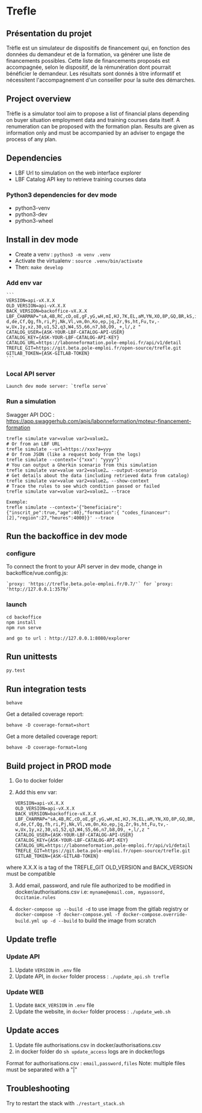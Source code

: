 # Trefle

## Présentation du projet

  Trèfle est un simulateur de dispositifs de financement qui, en fonction des données du demandeur et de la formation, va générer une liste de financements possibles.
  Cette liste de financements proposés est accompagnée, selon le dispositif, de la rémunération dont pourrait bénéficier le demandeur. Les résultats sont donnés à titre informatif et nécessitent l'accompagnement d'un conseiller pour la suite des démarches.

## Project overview

  Trèfle is a simulator tool aim to propose a list of financial plans depending on buyer situation employment data and training courses data itself. A renumeration can be proposed with the formation plan. Results are given as information only and must be accompanied by an adviser to engage the process of any plan.

## Dependencies

- LBF Url to simulation on the web interface explorer
- LBF Catalog API key to retrieve training courses data

### Python3 dependencies for dev mode

- python3-venv
- python3-dev
- python3-wheel

## Install in dev mode

- Create a venv : `python3 -m venv .venv`
- Activate the virtualenv : `source .venv/bin/activate`
- Then: `make develop`

### Add env var

    ```
    VERSION=api-vX.X.X
    OLD_VERSION=api-vX.X.X
    BACK_VERSION=backoffice-vX.X.X
    LBF_CHARMAP="sA,4B,RC,cD,oE,gF,yG,wH,mI,HJ,7K,EL,aM,YN,XO,8P,GQ,BR,kS,iT,IU,AV,TW,DX,pY,JZ,2a,Lb,Mc, d,de,Cf,Qg,fh,ri,Pj,Nk,Vl,vm,0n,Ko,ep,jq,Zr,9s,ht,Fu,tv,-w,Ux,1y,xz,30,u1,52,q3,W4,S5,66,n7,b8,O9,_+,l/,z "
    CATALOG_USER={ASK-YOUR-LBF-CATALOG-API-USER}
    CATALOG_KEY={ASK-YOUR-LBF-CATALOG-API-KEY}
    CATALOG_URL=https://labonneformation.pole-emploi.fr/api/v1/detail
    TREFLE_GIT=https://git.beta.pole-emploi.fr/open-source/trefle.git
    GITLAB_TOKEN={ASK-GITLAB-TOKEN}
    ```
### Local API server

    Launch dev mode server: `trefle serve`


### Run a simulation

  Swagger API DOC : https://app.swaggerhub.com/apis/labonneformation/moteur-financement-formation

    trefle simulate var=value var2=value2…
    # Or from an LBF URL
    trefle simulate --url=https://xxx?a=yyy
    # Or from JSON (like a request body from the logs)
    trefle simulate --context='{"xxx": "yyyy"}'
    # You can output a Gherkin scenario from this simulation
    trefle simulate var=value var2=value2… --output-scenario
    # Get details about the data (including retrieved data from catalog)
    trefle simulate var=value var2=value2… --show-context
    # Trace the rules to see which condition passed or failed
    trefle simulate var=value var2=value2… --trace

    Exemple:
    trefle simulate --context='{"beneficiaire":{"inscrit_pe":true,"age":40},"formation":{ "codes_financeur":[2],"region":27,"heures":4000}}' --trace

## Run the backoffice in dev mode

### configure
To connect the front to your API server in dev mode, change in backoffice/vue.config.js:

    `proxy: 'https://trefle.beta.pole-emploi.fr/0.7/'` for `proxy: 'http://127.0.0.1:3579/`

### launch

    cd backoffice
    npm install
    npm run serve

    and go to url : http://127.0.0.1:8080/explorer

## Run unittests

    py.test

## Run integration tests

    behave

Get a detailed coverage report:

    behave -D coverage-format=short

Get a more detailed coverage report:

    behave -D coverage-format=long

## Build project in PROD mode

1. Go to docker folder

2. Add this env var:

    ```
    VERSION=api-vX.X.X
    OLD_VERSION=api-vX.X.X
    BACK_VERSION=backoffice-vX.X.X
    LBF_CHARMAP="sA,4B,RC,cD,oE,gF,yG,wH,mI,HJ,7K,EL,aM,YN,XO,8P,GQ,BR,kS,iT,IU,AV,TW,DX,pY,JZ,2a,Lb,Mc, d,de,Cf,Qg,fh,ri,Pj,Nk,Vl,vm,0n,Ko,ep,jq,Zr,9s,ht,Fu,tv,-w,Ux,1y,xz,30,u1,52,q3,W4,S5,66,n7,b8,O9,_+,l/,z "
    CATALOG_USER={ASK-YOUR-LBF-CATALOG-API-USER}
    CATALOG_KEY={ASK-YOUR-LBF-CATALOG-API-KEY}
    CATALOG_URL=https://labonneformation.pole-emploi.fr/api/v1/detail
    TREFLE_GIT=https://git.beta.pole-emploi.fr/open-source/trefle.git
    GITLAB_TOKEN={ASK-GITLAB-TOKEN}
    ```


where X.X.X is a tag of the TREFLE_GIT
OLD_VERSION and BACK_VERSION must be compatible

3. Add email, password, and rule file authorized to be modified in docker/authorisations.csv
    i.e: `myname@email.com, mypassord, Occitanie.rules`

4. `docker-compose up --build -d` to use image from the gitlab registry or `docker-compose -f docker-compose.yml -f docker-compose.override-build.yml up -d --build` to build the image from scratch

## Update trefle

### Update API
1. Update `VERSION` in `.env` file
2. Update API, in `docker` folder process : `./update_api.sh trefle`

### Update WEB
1. Update `BACK_VERSION` in `.env` file
2. Update the website, in `docker` folder process : `./update_web.sh`

## Update acces

1. Update file authorisations.csv in docker/authorisations.csv
2. in docker folder do `sh update_access`
logs are in docker/logs

Format for authorisations.csv :
  `email,password,files`
Note: multiple files must be separated with a "|"

## Troubleshooting

Try to restart the stack with `./restart_stack.sh`


